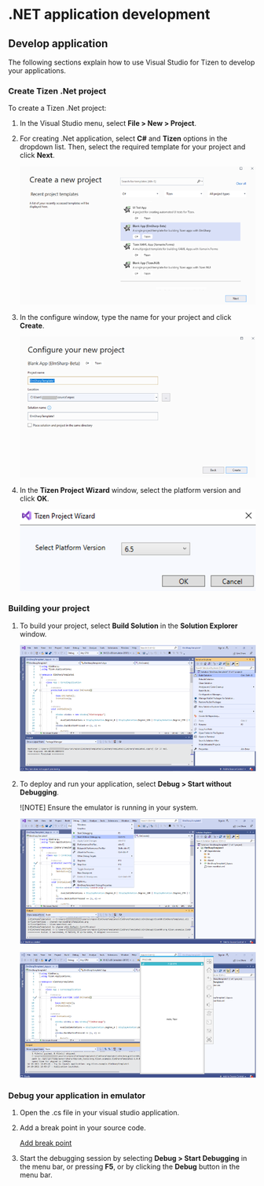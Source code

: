 # .NET application development


## Develop application

The following sections explain how to use Visual Studio for Tizen to develop your applications.


### Create Tizen .Net project

To create a Tizen .Net project:

1. In the Visual Studio menu, select **File &gt; New &gt; Project**.

2. For creating .Net application, select **C#** and **Tizen** options in the dropdown list. Then, select the required template for your project and click **Next**.

    ![Create Tizen project](media/dotnet_create_project.png)

3. In the configure window, type the name for your project and click **Create**.

    ![Configure project](media/dotnet_configure_project.png)

4. In the **Tizen Project Wizard** window, select the platform version and click **OK**.

    ![Version selection](media/dotnet_platform_version.png)


### Building your project

1. To build your project, select **Build Solution** in the **Solution Explorer** window.

    ![Build project](media/dotnet_build_project.png)

2. To deploy and run your application, select **Debug &gt; Start without Debugging**.
    
    ![NOTE] Ensure the emulator is running in your system.

    ![Run application](media/dotnet_run_application1.png)

    ![Application](media/dotnet_run_application2.png)


### Debug your application in emulator

1.	Open the .cs file in your visual studio application.

2.	Add a break point in your source code.

    [Add break point](media/dotnet_debug_application.png)

3.	Start the debugging session by selecting **Debug &gt; Start Debugging** in the menu bar, or pressing **F5**, or by clicking the **Debug** button in the menu bar.
